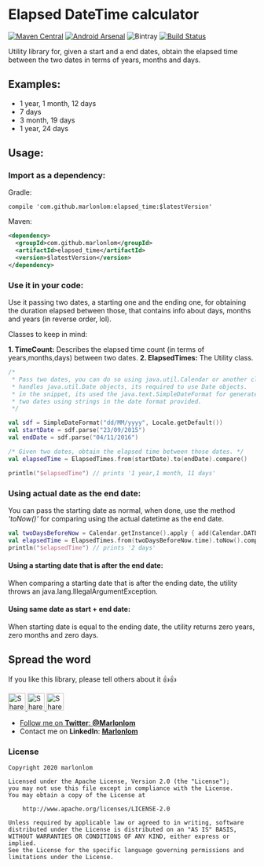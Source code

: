 # Elapsed DateTime calculator
 
[![Maven Central](https://img.shields.io/maven-central/v/com.github.marlonlom/elapsed_time.svg)](http://www.mvnrepository.com/artifact/com.github.marlonlom/elapsed_time)
[![Android Arsenal](https://img.shields.io/badge/Android%20Arsenal-elapsed_time-brightgreen.svg?style=flat)](https://android-arsenal.com/details/1/4707)
![Bintray](https://img.shields.io/bintray/v/marlonlom/ElapsedTimes/elapsed_times)
[![Build Status](https://travis-ci.com/marlonlom/elapsed_times.svg?branch=master)](https://travis-ci.com/marlonlom/elapsed_times)


Utility library for, given a start and a end dates, obtain the elapsed time between the two dates in terms of years, months and days.

## Examples:
- 1 year, 1 month, 12 days
- 7 days
- 3 month, 19 days
- 1 year, 24 days


## Usage:

### Import as a dependency:

Gradle:

```
compile 'com.github.marlonlom:elapsed_time:$latestVersion'
```

Maven:

```xml
<dependency>
  <groupId>com.github.marlonlom</groupId>
  <artifactId>elapsed_time</artifactId>
  <version>$latestVersion</version>
</dependency>
```

### Use it in your code:

Use it passing two dates, a starting one and the ending one, for obtaining the duration elapsed between those, that contains info about days, months and years (in reverse order, lol). 

Classes to keep in mind:

**1. TimeCount:** Describes the elapsed time count (in terms of years,months,days) between two dates.
**2. ElapsedTimes:** The Utility class.

```kotlin
/* 
 * Pass two dates, you can do so using java.util.Calendar or another class that 
 * handles java.util.Date objects, its required to use Date objects. 
 * in the snippet, its used the java.text.SimpleDateFormat for generate 
 * two dates using strings in the date format provided. 
 */

val sdf = SimpleDateFormat("dd/MM/yyyy", Locale.getDefault())
val startDate = sdf.parse("23/09/2015")
val endDate = sdf.parse("04/11/2016")

/* Given two dates, obtain the elapsed time between those dates. */
val elapsedTime = ElapsedTimes.from(startDate).to(endDate).compare()

println("$elapsedTime") // prints '1 year,1 month, 11 days'
```

### Using actual date as the end date:
You can pass the starting date as normal, when done, use the method _'toNow()'_ for comparing using the actual datetime as the end date.

```kotlin
val twoDaysBeforeNow = Calendar.getInstance().apply { add(Calendar.DATE, -2) }
val elapsedTime = ElapsedTimes.from(twoDaysBeforeNow.time).toNow().compare()
println("$elapsedTime") // prints '2 days'
```

#### Using a starting date that is after the end date:
When comparing a starting date that is after the ending date, the utility throws an java.lang.IllegalArgumentException.


#### Using same date as start + end date:
When starting date is equal to the ending date, the utility returns zero years, zero months and zero days.



## Spread the word

If you like this library, please tell others about it :thumbsup::thumbsup:

<a href="https://twitter.com/intent/tweet?text=Trying%20to%20show%20relative%20date%20time%20texts%3F%20Check%20out%20this%20awesome%20library%20on%20Github%3A%20https://github.com/marlonlom/elapsed_time" target="_blank" title="share to twitter" style="width:100%"><img src="https://github.com/marlonlom/staticmaps_builder/blob/master/design/twitter_icon.png" title="Share on Twitter" width="35" height=35 />
<a href="https://plus.google.com/share?url=https://github.com/marlonlom/elapsed_time" target="_blank" title="share to G+" style="width:100%"><img src="https://github.com/marlonlom/staticmaps_builder/blob/master/design/googleplus_icon.png" target="_blank"  title="Share on Google+" width="35" height=35 />
<a href="https://www.facebook.com/sharer/sharer.php?u=https://github.com/marlonlom/elapsed_time" target="_blank" title="share to facebook" style="width:100%"><img src="https://github.com/marlonlom/staticmaps_builder/blob/master/design/facebook_icon.png" title="Share on Facebook" width="35" height=35 />

 - Follow me on **Twitter**: [**@Marlonlom**](https://twitter.com/marlonlom)
 - Contact me on **LinkedIn**: [**Marlonlom**](https://co.linkedin.com/in/marlonlom)


### License

```
Copyright 2020 marlonlom

Licensed under the Apache License, Version 2.0 (the "License");
you may not use this file except in compliance with the License.
You may obtain a copy of the License at

    http://www.apache.org/licenses/LICENSE-2.0

Unless required by applicable law or agreed to in writing, software
distributed under the License is distributed on an "AS IS" BASIS,
WITHOUT WARRANTIES OR CONDITIONS OF ANY KIND, either express or implied.
See the License for the specific language governing permissions and
limitations under the License.
```
